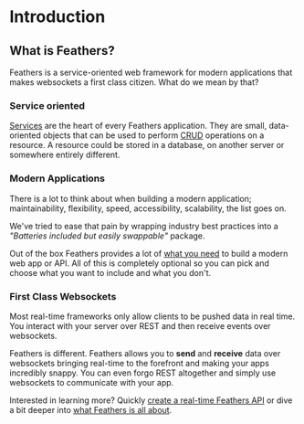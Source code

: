 # Introduction

## What is Feathers?

Feathers is a service-oriented web framework for modern applications that makes websockets a first class citizen. What do we mean by that?

### Service oriented

[Services](../services) are the heart of every Feathers application. They are small, data-oriented objects that can be used to perform [CRUD](https://en.wikipedia.org/wiki/Create,_read,_update_and_delete) operations on a resource. A resource could be stored in a database, on another server or somewhere entirely different.

### Modern Applications

There is a lot to think about when building a modern application; maintainability, flexibility, speed, accessibility, scalability, the list goes on.

We've tried to ease that pain by wrapping industry best practices into a _"Batteries included but easily swappable"_ package.

Out of the box Feathers provides a lot of [what you need](../why/) to build a modern web app or API. All of this is completely optional so you can pick and choose what you want to include and what you don't.

### First Class Websockets

Most real-time frameworks only allow clients to be pushed data in real time. You interact with your server over REST and then receive events over websockets.

Feathers is different. Feathers allows you to **send** and **receive** data over websockets bringing real-time to the forefront and making your apps incredibly snappy. You can even forgo REST altogether and simply use websockets to communicate with your app.

Interested in learning more? Quickly [create a real-time Feathers API](./quick-start.md) or dive a bit deeper into [what Feathers is all about](../why/).
